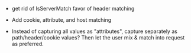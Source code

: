 - get rid of IsServerMatch favor of header matching

- Add cookie, attribute, and host matching

- Instead of capturing all values as "attributes", capture separately as
  path/header/cookie values? Then let the user mix & match into request as
  preferred.
